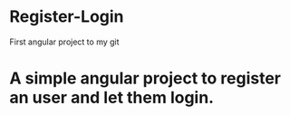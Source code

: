 # Register-Login
First angular project to my git
# A simple angular project to register an user and let them login.
